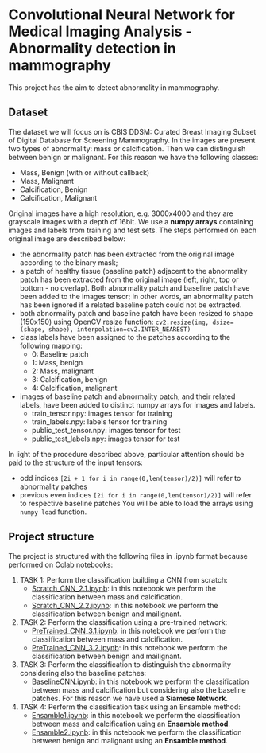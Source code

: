 # **Convolutional Neural Network for Medical Imaging Analysis - Abnormality detection in mammography** 

This project has the aim to detect abnormality in mammography.

## **Dataset**

The dataset we will focus on is CBIS DDSM: Curated Breast Imaging Subset of Digital Database for Screening Mammography. In the images are present two types of abnormality: mass or calcification. Then we can distinguish between benign or malignant. For this reason we have the following classes:
- Mass, Benign (with or without callback)
- Mass, Malignant
- Calcification, Benign
- Calcification, Malignant

Original images have a high resolution, e.g. 3000x4000 and they are grayscale images with a depth of 16bit.
We use a **numpy arrays** containing images and labels from training and test sets.
The steps performed on each original image are described below:
- the abnormality patch has been extracted from the original image according to the binary mask;
- a patch of healthy tissue (baseline patch) adjacent to the abnormality patch has been extracted from the original image (left, right, top or bottom - no overlap). Both abnormality patch and baseline patch have been added to the images tensor; in other words, an abnormality patch has been ignored if a related baseline patch could not be extracted.
- both abnormality patch and baseline patch have been resized to shape (150x150) using OpenCV resize function: `cv2.resize(img, dsize=(shape, shape), interpolation=cv2.INTER_NEAREST)`
- class labels have been assigned to the patches according to the following mapping:
  - 0: Baseline patch
  - 1: Mass, benign
  - 2: Mass, malignant
  - 3: Calcification, benign
  - 4: Calcification, malignant
- images of baseline patch and abnormality patch, and their related labels, have been added to distinct numpy arrays for images and labels.
  - train_tensor.npy: images tensor for training
  - train_labels.npy: labels tensor for training
  - public_test_tensor.npy: images tensor for test
  - public_test_labels.npy: images tensor for test

In light of the procedure described above, particular attention should be paid to the structure of the input tensors:
- odd indices `[2i + 1 for i in range(0,len(tensor)/2)]` will refer to abnormality patches
- previous even indices `[2i for i in range(0,len(tensor)/2)]` will refer to respective baseline patches
You will be able to load the arrays using `numpy load` function.

## **Project structure**
The project is structured with the following files in .ipynb format because performed on Colab notebooks:

1. TASK 1: Perform the classification building a CNN from scratch:
    - [Scratch_CNN_2.1.ipynb](https://github.com/lorepas/CNN_Medical_Imaging_Analysis/blob/main/Scratch_CNN_2.1.ipynb): in this notebook we perform the classification between mass and calcification.
    - [Scratch_CNN_2.2.ipynb](https://github.com/lorepas/CNN_Medical_Imaging_Analysis/blob/main/Scratch_CNN_2.2.ipynb): in this notebook we perform the classification between benign and mailignant.
2. TASK 2: Perform the classification using a pre-trained network:
    - [PreTrained_CNN_3.1.ipynb](https://github.com/lorepas/CNN_Medical_Imaging_Analysis/blob/main/PreTrained_CNN_3.1.ipynb): in this notebook we perform the classification between mass and calcification.
    - [PreTrained_CNN_3.2.ipynb](https://github.com/lorepas/CNN_Medical_Imaging_Analysis/blob/main/PreTrained_CNN_3.2.ipynb): in this notebook we perform the classification between benign and mailignant.
3. TASK 3: Perform the classification to distinguish the abnormality considering also the baseline patches:
    - [BaselineCNN.ipynb](https://github.com/lorepas/CNN_Medical_Imaging_Analysis/blob/main/BaselineCNN.ipynb): in this notebook we perform the classification between mass and calcification but considering also the baseline patches. For this reason we have used a **Siamese Network**.
4. TASK 4: Perform the classification task using an Ensamble method:
    - [Ensamble1.ipynb](https://github.com/lorepas/CNN_Medical_Imaging_Analysis/blob/main/Ensamble1.ipynb): in this notebook we perform the classification between mass and calcification using an **Ensamble method**.
    - [Ensamble2.ipynb](https://github.com/lorepas/CNN_Medical_Imaging_Analysis/blob/main/Ensamble2.ipynb): in this notebook we perform the classification between benign and malignant using an **Ensamble method**.
